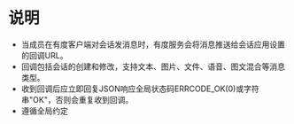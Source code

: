 # 说明

- 当成员在有度客户端对会话发消息时，有度服务会将消息推送给会话应用设置的回调URL。
- 回调包括会话的创建和修改，支持文本、图片、文件、语音、图文混合等消息类型。
- 收到回调后应立即回复JSON响应全局状态码ERRCODE_OK(0)或字符串"OK"，否则会重复收到回调。
- 遵循全局约定